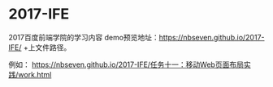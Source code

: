 # 2017-IFE
2017百度前端学院的学习内容
demo预览地址：https://nbseven.github.io/2017-IFE/ +上文件路径。

例如：
https://nbseven.github.io/2017-IFE/任务十一：移动Web页面布局实践/work.html
